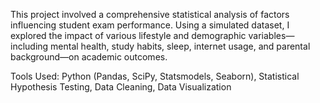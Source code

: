 This project involved a comprehensive statistical analysis of factors influencing student exam performance. Using a simulated dataset, I explored the impact of various lifestyle and demographic variables—including mental health, study habits, sleep, internet usage, and parental background—on academic outcomes.

Tools Used: Python (Pandas, SciPy, Statsmodels, Seaborn), Statistical Hypothesis Testing, Data Cleaning, Data Visualization
